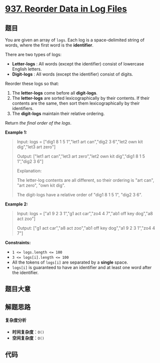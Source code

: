 # [937. Reorder Data in Log Files](https://leetcode.com/problems/reorder-data-in-log-files/)

## 题目

You are given an array of `logs`. Each log is a space-delimited string of
words, where the first word is the **identifier**.

There are two types of logs:

- **Letter-logs** : All words (except the identifier) consist of lowercase English letters.
- **Digit-logs** : All words (except the identifier) consist of digits.

Reorder these logs so that:

1. The **letter-logs** come before all **digit-logs**.
2. The **letter-logs** are sorted lexicographically by their contents. If their contents are the same, then sort them lexicographically by their identifiers.
3. The **digit-logs** maintain their relative ordering.

Return _the final order of the logs_.

**Example 1:**

> Input: logs = ["dig1 8 1 5 1","let1 art can","dig2 3 6","let2 own kit dig","let3 art zero"]
>
> Output: ["let1 art can","let3 art zero","let2 own kit dig","dig1 8 1 5 1","dig2 3 6"]
>
> Explanation:
>
> The letter-log contents are all different, so their ordering is "art can", "art zero", "own kit dig".
>
> The digit-logs have a relative order of "dig1 8 1 5 1", "dig2 3 6".

**Example 2:**

> Input: logs = ["a1 9 2 3 1","g1 act car","zo4 4 7","ab1 off key dog","a8 act zoo"]
>
> Output: ["g1 act car","a8 act zoo","ab1 off key dog","a1 9 2 3 1","zo4 4 7"]

**Constraints:**

- `1 <= logs.length <= 100`
- `3 <= logs[i].length <= 100`
- All the tokens of `logs[i]` are separated by a **single** space.
- `logs[i]` is guaranteed to have an identifier and at least one word after the identifier.

## 题目大意

## 解题思路

#### 复杂度分析

- **时间复杂度**：`O()`
- **空间复杂度**：`O()`

## 代码

```javascript

```

